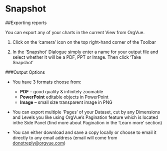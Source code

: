 # Snapshot

##Exporting reports

You can export any of your charts in the current View from OrgVue.

1. Click on the ‘camera’ icon on the top right-hand corner of the Toolbar

2. In the ‘Snapshot’ Dialogue simply enter a name for your output file and select whether it will be a PDF, PPT or Image. Then click ‘Take Snapshot’

###Output Options

* You have 3 formats choose from:
  * **PDF** – good quality & infinitely zoomable
  * **PowerPoint** editable objects in PowerPoint
  * **Image** – small size transparent image in PNG

* You can export multiple ‘Pages’ of your Dataset, cut by any Dimensions and Levels you like using OrgVue’s Pagination feature which is located inthe Side Panel (find more about Pagination in the ‘Learn more’ section)

* You can either download and save a copy locally or choose to email it directly to any email address (email will come from donotreply@orgvue.com) 
